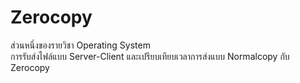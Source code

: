 # Zerocopy
ส่วนหนึ่งของรายวิชา Operating System <br>
การรับส่งไฟล์แบบ Server-Client และเปรียบเทียบเวลาการส่งแบบ Normalcopy กับ Zerocopy
